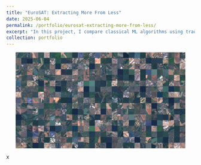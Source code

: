 ```yaml
---
title: "EuroSAT: Extracting More From Less"
date: 2025-06-04
permalink: /portfolio/eurosat-extracting-more-from-less/
excerpt: "In this project, I compare classical ML algorithms using traditional feature engineering techniques with state-of-the-art deep learning models (CNNs) to classify images in the EuroSAT dataset. Using only RGB bands, I evaluate how much information can be extracted with interpretable features versus relying on end-to-end deep learning.<br/><a href='/portfolio/eurosat-extracting-more-from-less/'><img src='/images/portfolio/eurosat/eurosat_collage.jpeg' width='500px' style='display: block; margin: auto; margin-top:10px;'></a>"
collection: portfolio
---
```


<img src='/images/portfolio/eurosat/eurosat_collage.jpeg' width='90%' style='display: block; margin: auto;'>

x